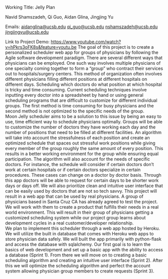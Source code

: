 Working Title: Jelly Plan

Navid Shamszadeh, Qi Guo, Aidan Glina, Jingjing Yu

Emails: aidanglina@ucsb.edu qi_guo@ucsb.edu nshamszadeh@ucsb.edu jingjingyu@ucsb.edu 

Link to Project Demo: https://www.youtube.com/watch?v=hPkrs3oFK8s&feature=youtu.be
    The goal of this project is to create a personalized scheduler web app for groups of physicians by following the Agile software development paradigm. There are several different ways that physicians can be employed. One such way involves multiple physicians of one specialty coming together to form a “group” who contract their services out to hospitals/surgery centers. This method of organization often involves different physicians filling different positions at different hospitals on different days. Scheduling which doctors do what position at which hospital is tricky and time consuming. Current scheduling techniques involve inputting every doctor into a spreadsheet by hand or using general scheduling programs that are difficult to customize for different individual groups. The first method is time consuming for busy physicians and the second method is not optimized to the specific needs of the group.    
    Moon Jelly scheduler aims to be a solution to this issue by being an easy to use, time efficient way to schedule physicians optimally. Groups will be able to customize the number of doctors they have working each day and the number of positions that need to be filled at different facilities. An algorithm will take into account the stressfulness of each position and create an optimized schedule that spaces out stressful work positions while giving every member of the group roughly the same amount of every position. This results in a better working environment for the group while ensuring equal participation. The algorithm will also account for the needs of specific doctors. For instance, the schedule will consider if certain doctors don’t work at certain hospitals or if certain doctors specialize in certain procedures. These cases can change on a doctor by doctor basis. Through this app doctors will be able to request for certain days to be shorter work days or days off. We will also prioritize clean and intuitive user interface that can be easily used by doctors that are not so tech savvy. 
    This project will result in a web app that can be used by real physicians. A group of physicians based in Santa Cruz CA has already agreed to test the project. We will work with them to create a product that fulfills their needs in a real world environment. This will result in their group of physicians getting a customized scheduling system while our project group learns about development cycles in a real customer/developer relationship.  
    We plan to implement this scheduler through a web app hosted by Heroku. We will utilize the built in database that comes with Heroku web apps to store physician data safely. We will built the app primarily with python-flask and access the database with sqlalchemy. Our first goal is to learn the basics of web development and set up a basic app with the ability to access a database (Sprint 1). From there we will move on to creating a basic scheduling algorithm and creating an intuitive user interface (Sprint 2). After this we will optimize the scheduling algorithm and perfect the account system allowing physician group members to create requests (Sprint 3). 

